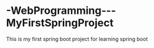 # -WebProgramming---MyFirstSpringProject
This is my first spring boot project for learning spring boot
